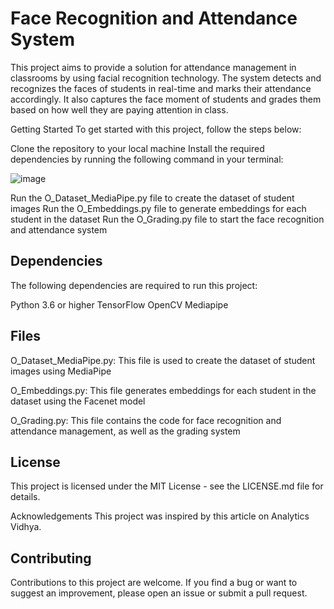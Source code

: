 # Face Recognition and Attendance System
This project aims to provide a solution for attendance management in classrooms by using facial recognition technology. The system detects and recognizes the faces of students in real-time and marks their attendance accordingly. It also captures the face moment of students and grades them based on how well they are paying attention in class.

Getting Started
To get started with this project, follow the steps below:

Clone the repository to your local machine
Install the required dependencies by running the following command in your terminal:

![image](https://user-images.githubusercontent.com/102272183/222970558-a95f8d5d-953d-4feb-884d-fb0c88790fe2.png)

Run the O_Dataset_MediaPipe.py file to create the dataset of student images
Run the O_Embeddings.py file to generate embeddings for each student in the dataset
Run the O_Grading.py file to start the face recognition and attendance system

## Dependencies
The following dependencies are required to run this project:

Python 3.6 or higher
TensorFlow
OpenCV
Mediapipe

## Files
O_Dataset_MediaPipe.py: This file is used to create the dataset of student images using MediaPipe

O_Embeddings.py: This file generates embeddings for each student in the dataset using the Facenet model

O_Grading.py: This file contains the code for face recognition and attendance management, as well as the grading system

## License
This project is licensed under the MIT License - see the LICENSE.md file for details.

Acknowledgements
This project was inspired by this article on Analytics Vidhya.

## Contributing
Contributions to this project are welcome. If you find a bug or want to suggest an improvement, please open an issue or submit a pull request.

